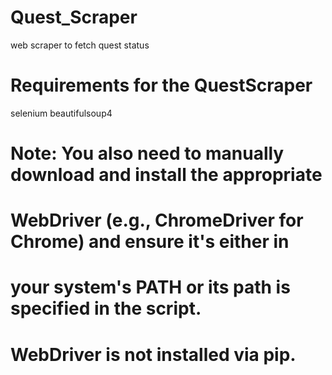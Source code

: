 # Quest_Scraper
web scraper to fetch quest status



# Requirements for the QuestScraper

selenium
beautifulsoup4

# Note: You also need to manually download and install the appropriate
# WebDriver (e.g., ChromeDriver for Chrome) and ensure it's either in
# your system's PATH or its path is specified in the script.
# WebDriver is not installed via pip.

